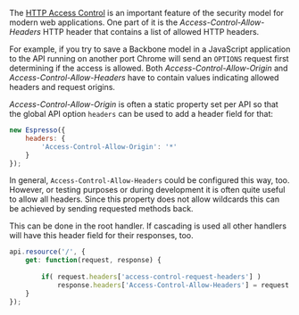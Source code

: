 The [HTTP Access Control](https://developer.mozilla.org/en-US/docs/Web/HTTP/Access_control_CORS)
is an important feature of the security model for modern web applications. One part
of it is the *Access-Control-Allow-Headers* HTTP header that contains a list of
allowed HTTP headers.

For example, if you try to save a Backbone model in a JavaScript application
to the API running on another port Chrome will send an `OPTIONS` request
first determining if the access is allowed. Both *Access-Control-Allow-Origin*
and *Access-Control-Allow-Headers* have to contain values indicating allowed
headers and request origins.

*Access-Control-Allow-Origin* is often a static property set per API so that
the global API option `headers` can be used to add a header field for that:

```javascript
new Espresso({
    headers: {
        'Access-Control-Allow-Origin': '*'
    }
});
```

In general, `Access-Control-Allow-Headers` could be configured this way, too.
However, or testing purposes or during development it is often quite useful
to allow all headers. Since this property does not allow wildcards this can
be achieved by sending requested methods back.

This can be done in the root handler. If cascading is used all other handlers
will have this header field for their responses, too.

```javascript
api.resource('/', {
    get: function(request, response) {
       
        if( request.headers['access-control-request-headers'] )
            response.headers['Access-Control-Allow-Headers'] = request.headers['access-control-request-headers'];
    }
});
```

